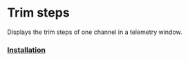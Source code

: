 <h1>Trim steps</h1>
<p>Displays the trim steps of one channel in a telemetry window.</p>

### [Installation](https://github.com/LeonAirRC/Jeti-Lua-Apps/tree/main/custom#installation)
